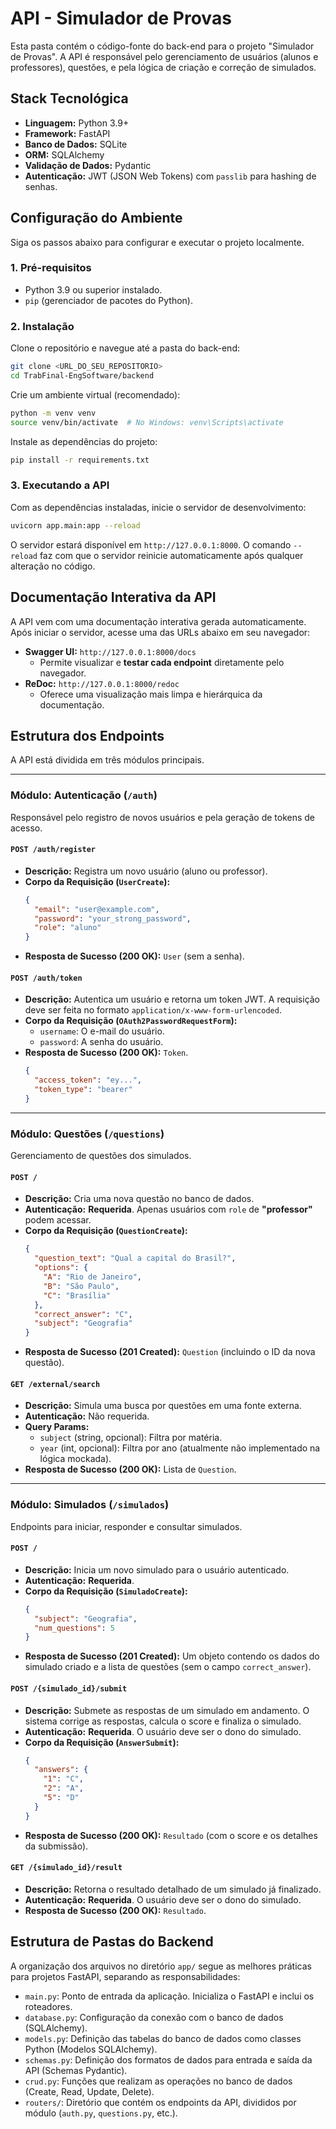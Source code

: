 # API - Simulador de Provas

Esta pasta contém o código-fonte do back-end para o projeto "Simulador de Provas". A API é responsável pelo gerenciamento de usuários (alunos e professores), questões, e pela lógica de criação e correção de simulados.

## Stack Tecnológica

* **Linguagem:** Python 3.9+
* **Framework:** FastAPI
* **Banco de Dados:** SQLite
* **ORM:** SQLAlchemy
* **Validação de Dados:** Pydantic
* **Autenticação:** JWT (JSON Web Tokens) com `passlib` para hashing de senhas.

## Configuração do Ambiente

Siga os passos abaixo para configurar e executar o projeto localmente.

### 1. Pré-requisitos

-   Python 3.9 ou superior instalado.
-   `pip` (gerenciador de pacotes do Python).

### 2. Instalação

Clone o repositório e navegue até a pasta do back-end:

```bash
git clone <URL_DO_SEU_REPOSITORIO>
cd TrabFinal-EngSoftware/backend
```

Crie um ambiente virtual (recomendado):

```bash
python -m venv venv
source venv/bin/activate  # No Windows: venv\Scripts\activate
```

Instale as dependências do projeto:

```bash
pip install -r requirements.txt
```

### 3. Executando a API

Com as dependências instaladas, inicie o servidor de desenvolvimento:

```bash
uvicorn app.main:app --reload
```

O servidor estará disponível em `http://127.0.0.1:8000`. O comando `--reload` faz com que o servidor reinicie automaticamente após qualquer alteração no código.

## Documentação Interativa da API

A API vem com uma documentação interativa gerada automaticamente. Após iniciar o servidor, acesse uma das URLs abaixo em seu navegador:

-   **Swagger UI:** `http://127.0.0.1:8000/docs`
    -   Permite visualizar e **testar cada endpoint** diretamente pelo navegador.
-   **ReDoc:** `http://127.0.0.1:8000/redoc`
    -   Oferece uma visualização mais limpa e hierárquica da documentação.

## Estrutura dos Endpoints

A API está dividida em três módulos principais.

---

### Módulo: Autenticação (`/auth`)

Responsável pelo registro de novos usuários e pela geração de tokens de acesso.

#### `POST /auth/register`

-   **Descrição:** Registra um novo usuário (aluno ou professor).
-   **Corpo da Requisição (`UserCreate`):**
    ```json
    {
      "email": "user@example.com",
      "password": "your_strong_password",
      "role": "aluno"
    }
    ```
-   **Resposta de Sucesso (200 OK):** `User` (sem a senha).

#### `POST /auth/token`

-   **Descrição:** Autentica um usuário e retorna um token JWT. A requisição deve ser feita no formato `application/x-www-form-urlencoded`.
-   **Corpo da Requisição (`OAuth2PasswordRequestForm`):**
    -   `username`: O e-mail do usuário.
    -   `password`: A senha do usuário.
-   **Resposta de Sucesso (200 OK):** `Token`.
    ```json
    {
      "access_token": "ey...",
      "token_type": "bearer"
    }
    ```

---

### Módulo: Questões (`/questions`)

Gerenciamento de questões dos simulados.

#### `POST /`

-   **Descrição:** Cria uma nova questão no banco de dados.
-   **Autenticação:** **Requerida**. Apenas usuários com `role` de **"professor"** podem acessar.
-   **Corpo da Requisição (`QuestionCreate`):**
    ```json
    {
      "question_text": "Qual a capital do Brasil?",
      "options": {
        "A": "Rio de Janeiro",
        "B": "São Paulo",
        "C": "Brasília"
      },
      "correct_answer": "C",
      "subject": "Geografia"
    }
    ```
-   **Resposta de Sucesso (201 Created):** `Question` (incluindo o ID da nova questão).

#### `GET /external/search`

-   **Descrição:** Simula uma busca por questões em uma fonte externa.
-   **Autenticação:** Não requerida.
-   **Query Params:**
    -   `subject` (string, opcional): Filtra por matéria.
    -   `year` (int, opcional): Filtra por ano (atualmente não implementado na lógica mockada).
-   **Resposta de Sucesso (200 OK):** Lista de `Question`.

---

### Módulo: Simulados (`/simulados`)

Endpoints para iniciar, responder e consultar simulados.

#### `POST /`

-   **Descrição:** Inicia um novo simulado para o usuário autenticado.
-   **Autenticação:** **Requerida**.
-   **Corpo da Requisição (`SimuladoCreate`):**
    ```json
    {
      "subject": "Geografia",
      "num_questions": 5
    }
    ```
-   **Resposta de Sucesso (201 Created):** Um objeto contendo os dados do simulado criado e a lista de questões (sem o campo `correct_answer`).

#### `POST /{simulado_id}/submit`

-   **Descrição:** Submete as respostas de um simulado em andamento. O sistema corrige as respostas, calcula o score e finaliza o simulado.
-   **Autenticação:** **Requerida**. O usuário deve ser o dono do simulado.
-   **Corpo da Requisição (`AnswerSubmit`):**
    ```json
    {
      "answers": {
        "1": "C",
        "2": "A",
        "5": "D"
      }
    }
    ```
-   **Resposta de Sucesso (200 OK):** `Resultado` (com o score e os detalhes da submissão).

#### `GET /{simulado_id}/result`

-   **Descrição:** Retorna o resultado detalhado de um simulado já finalizado.
-   **Autenticação:** **Requerida**. O usuário deve ser o dono do simulado.
-   **Resposta de Sucesso (200 OK):** `Resultado`.

## Estrutura de Pastas do Backend

A organização dos arquivos no diretório `app/` segue as melhores práticas para projetos FastAPI, separando as responsabilidades:

-   `main.py`: Ponto de entrada da aplicação. Inicializa o FastAPI e inclui os roteadores.
-   `database.py`: Configuração da conexão com o banco de dados (SQLAlchemy).
-   `models.py`: Definição das tabelas do banco de dados como classes Python (Modelos SQLAlchemy).
-   `schemas.py`: Definição dos formatos de dados para entrada e saída da API (Schemas Pydantic).
-   `crud.py`: Funções que realizam as operações no banco de dados (Create, Read, Update, Delete).
-   `routers/`: Diretório que contém os endpoints da API, divididos por módulo (`auth.py`, `questions.py`, etc.).